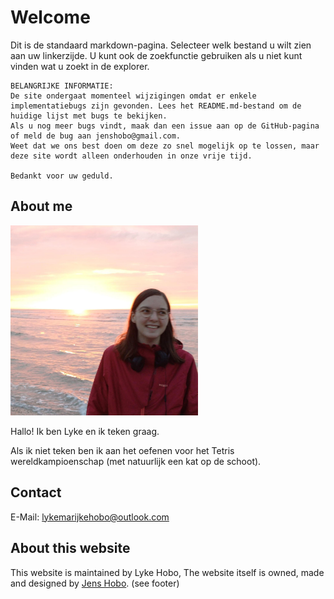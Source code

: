 # Welcome

Dit is de standaard markdown-pagina. Selecteer welk bestand u wilt zien aan uw linkerzijde. U kunt ook de zoekfunctie gebruiken als u niet kunt vinden wat u zoekt in de explorer.

```
BELANGRIJKE INFORMATIE:
De site ondergaat momenteel wijzigingen omdat er enkele implementatiebugs zijn gevonden. Lees het README.md-bestand om de huidige lijst met bugs te bekijken.
Als u nog meer bugs vindt, maak dan een issue aan op de GitHub-pagina of meld de bug aan jenshobo@gmail.com.
Weet dat we ons best doen om deze zo snel mogelijk op te lossen, maar deze site wordt alleen onderhouden in onze vrije tijd.

Bedankt voor uw geduld.
```

## About me

<img src="./Images/WhatsApp Image 2025-04-02 at 12.13.08.jpeg" alt="Image Lyke" width="300"/>

Hallo! Ik ben Lyke en ik teken graag.

Als ik niet teken ben ik aan het oefenen voor het Tetris wereldkampioenschap (met natuurlijk een kat op de schoot).

## Contact

E-Mail: [lykemarijkehobo@outlook.com](mailto:lykemarijkehobo@outlook.com)

## About this website

This website is maintained by Lyke Hobo, The website itself is owned, made and designed by [Jens Hobo](https://jenshobo.github.io/). (see footer)